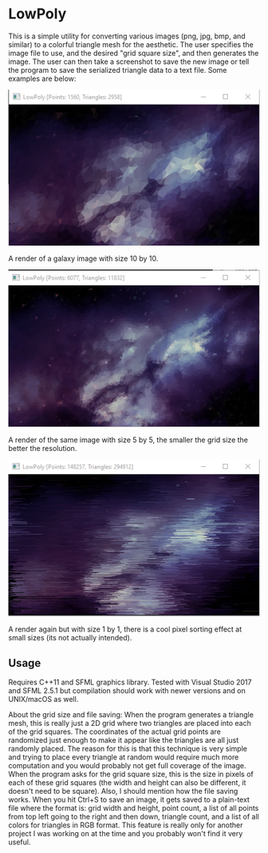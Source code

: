 # LowPoly #

This is a simple utility for converting various images (png, jpg, bmp, and similar) to a colorful triangle mesh for the aesthetic. The user specifies the image file to use, and the desired "grid square size", and then generates the image. The user can then take a screenshot to save the new image or tell the program to save the serialized triangle data to a text file. Some examples are below:

![example10by10](/example10by10.png)

A render of a galaxy image with size 10 by 10.

![example5by5](/example5by5.png)

A render of the same image with size 5 by 5, the smaller the grid size the better the resolution.

![example1by1](/example1by1.png)

A render again but with size 1 by 1, there is a cool pixel sorting effect at small sizes (its not actually intended).

## Usage ##

Requires C++11 and SFML graphics library. Tested with Visual Studio 2017 and SFML 2.5.1 but compilation should work with newer versions and on UNIX/macOS as well.

About the grid size and file saving: When the program generates a triangle mesh, this is really just a 2D grid where two triangles are placed into each of the grid squares. The coordinates of the actual grid points are randomized just enough to make it appear like the triangles are all just randomly placed. The reason for this is that this technique is very simple and trying to place every triangle at random would require much more computation and you would probably not get full coverage of the image. When the program asks for the grid square size, this is the size in pixels of each of these grid squares (the width and height can also be different, it doesn't need to be square). Also, I should mention how the file saving works. When you hit Ctrl+S to save an image, it gets saved to a plain-text file where the format is: grid width and height, point count, a list of all points from top left going to the right and then down, triangle count, and a list of all colors for triangles in RGB format. This feature is really only for another project I was working on at the time and you probably won't find it very useful.